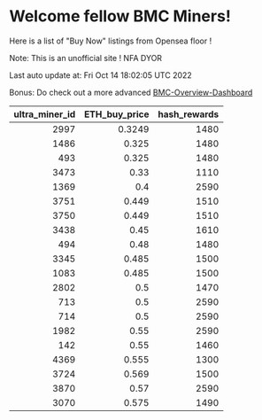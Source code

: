 # Welcome fellow BMC Miners!
Here is a list of "Buy Now" listings from Opensea floor !

Note: This is an unofficial site ! NFA DYOR

Last auto update at: Fri Oct 14 18:02:05 UTC 2022

Bonus: Do check out a more advanced [BMC-Overview-Dashboard](https://dune.com/defifunk/BMC-Overview-Dashboard)


|   ultra_miner_id |   ETH_buy_price |   hash_rewards |
|-----------------:|----------------:|---------------:|
|             2997 |          0.3249 |           1480 |
|             1486 |          0.325  |           1480 |
|              493 |          0.325  |           1480 |
|             3473 |          0.33   |           1110 |
|             1369 |          0.4    |           2590 |
|             3751 |          0.449  |           1510 |
|             3750 |          0.449  |           1510 |
|             3438 |          0.45   |           1610 |
|              494 |          0.48   |           1480 |
|             3345 |          0.485  |           1500 |
|             1083 |          0.485  |           1500 |
|             2802 |          0.5    |           1470 |
|              713 |          0.5    |           2590 |
|              714 |          0.5    |           2590 |
|             1982 |          0.55   |           2590 |
|              142 |          0.55   |           1460 |
|             4369 |          0.555  |           1300 |
|             3724 |          0.569  |           1500 |
|             3870 |          0.57   |           2590 |
|             3070 |          0.575  |           1490 |